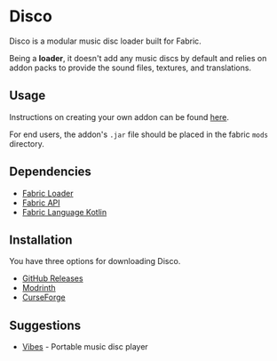 # Disco

Disco is a modular music disc loader built for Fabric.

Being a **loader**, it doesn't add any music discs by default and relies on addon packs to provide the sound files, textures, and translations.

## Usage

Instructions on creating your own addon can be found [here][wiki].

For end users, the addon's `.jar` file should be placed in the fabric `mods` directory.

## Dependencies

- [Fabric Loader]
- [Fabric API]
- [Fabric Language Kotlin]

## Installation

You have three options for downloading Disco.

- [GitHub Releases]
- [Modrinth]
- [CurseForge]

## Suggestions

- [Vibes] - Portable music disc player

<!-- Dependencies -->

[fabric loader]: https://fabricmc.net/use
[fabric api]: https://www.curseforge.com/minecraft/mc-mods/fabric-api
[fabric language kotlin]: https://www.curseforge.com/minecraft/mc-mods/fabric-language-kotlin

<!-- Distribution -->

[curseforge]: https://www.curseforge.com/minecraft/mc-mods/disco
[modrinth]: https://modrinth.com/mod/disco
[github releases]: https://github.com/auxves/disco/releases

<!-- Recommendations -->

[vibes]: https://github.com/auxves/vibes

<!-- Wiki -->

[wiki]: https://github.com/auxves/disco/wiki/Adding-a-Disc
